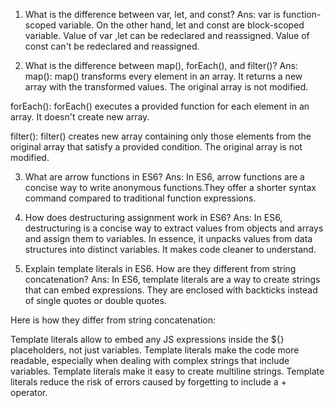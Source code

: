 1) What is the difference between var, let, and const?
Ans:
var is function-scoped variable. On the other hand, let and const are block-scoped variable.
Value of var ,let can be redeclared and reassigned.  Value of const can't be redeclared and reassigned.

2) What is the difference between map(), forEach(), and filter()?
Ans: map(): map() transforms every element in an array. It returns a new array with the transformed values. The original array is not modified.

forEach(): forEach() executes a provided function for each element in an array. It doesn't create new array.

filter(): filter() creates new array containing only those elements from the original array that satisfy a provided condition. The original array is not modified.



3) What are arrow functions in ES6?
Ans: In ES6, arrow functions are a concise way to write anonymous functions.They offer a shorter syntax command compared to traditional function expressions.



5) How does destructuring assignment work in ES6?
Ans: In ES6, destructuring is a concise way to extract values from objects and arrays and assign them to variables. In essence, it unpacks values from data structures into distinct variables. It makes code cleaner to understand.



7) Explain template literals in ES6. How are they different from string concatenation?
Ans: In ES6, template literals are a way to create strings that can embed expressions. They are enclosed with backticks instead of single quotes or double quotes.



Here is how they differ from string concatenation:

Template literals allow to embed any JS expressions inside the ${} placeholders, not just variables.
Template literals make the code more readable, especially when dealing with complex strings that include variables.
Template literals make it easy to create multiline strings.
Template literals reduce the risk of errors caused by forgetting to include a + operator.
